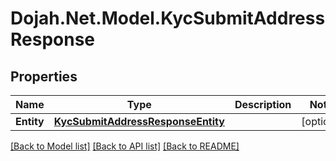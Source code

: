 # Dojah.Net.Model.KycSubmitAddressResponse

## Properties

Name | Type | Description | Notes
------------ | ------------- | ------------- | -------------
**Entity** | [**KycSubmitAddressResponseEntity**](KycSubmitAddressResponseEntity.md) |  | [optional] 

[[Back to Model list]](../README.md#documentation-for-models) [[Back to API list]](../README.md#documentation-for-api-endpoints) [[Back to README]](../README.md)

